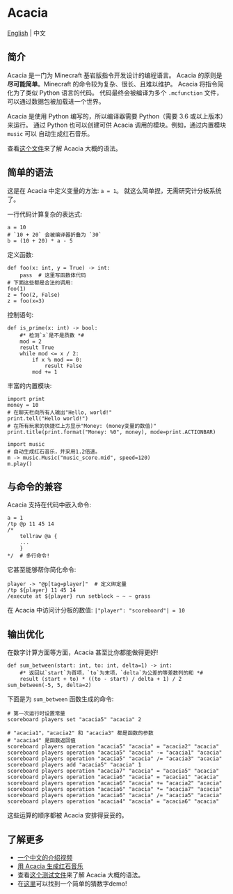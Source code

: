 # Acacia
[English](README.md) | 中文

## 简介
Acacia 是一门为 Minecraft 基岩版指令开发设计的编程语言。
Acacia 的原则是**尽可能简单**。Minecraft 的命令较为复杂、很长、且难以维护。
Acacia 将指令简化为了类似 Python 语言的代码。
代码最终会被编译为多个 `.mcfunction` 文件，可以通过数据包被加载进一个世界。

Acacia 是使用 Python 编写的，所以编译器需要 Python（需要 3.6 或以上版本）来运行。
通过 Python 也可以创建可供 Acacia 调用的模块。例如，通过内置模块 `music` 可以
自动生成红石音乐。

查看[这个文件](test/brief.aca)来了解 Acacia 大概的语法。

## 简单的语法
这是在 Acacia 中定义变量的方法: `a = 1`。
就这么简单捏，无需研究计分板系统了。

一行代码计算复杂的表达式:
```
a = 10
# `10 + 20` 会被编译器折叠为 `30`
b = (10 + 20) * a - 5
```

定义函数:
```
def foo(x: int, y = True) -> int:
    pass  # 这里写函数体代码
# 下面这些都是合法的调用:
foo(1)
z = foo(2, False)
z = foo(x=3)
```

控制语句:
```
def is_prime(x: int) -> bool:
    #* 检测`x`是不是质数 *#
    mod = 2
    result True
    while mod <= x / 2:
        if x % mod == 0:
            result False
        mod += 1
```

丰富的内置模块:
```
import print
money = 10
# 在聊天栏向所有人输出"Hello, world!"
print.tell("Hello world!")
# 在所有玩家的快捷栏上方显示"Money: (money变量的数值)"
print.title(print.format("Money: %0", money), mode=print.ACTIONBAR)
```
```
import music
# 自动生成红石音乐，并采用1.2倍速。
m -> music.Music("music_score.mid", speed=120)
m.play()
```

## 与命令的兼容
Acacia 支持在代码中嵌入命令:
```
a = 1
/tp @p 11 45 14
/*
    tellraw @a {
    ...
    }
*/  # 多行命令!
```

它甚至能够帮你简化命令:
```
player -> "@p[tag=player]"  # 定义绑定量
/tp ${player} 11 45 14
/execute at ${player} run setblock ~ ~ ~ grass
```

在 Acacia 中访问计分板的数值: `|"player": "scoreboard"| = 10`

## 输出优化
在数字计算方面等方面，Acacia 甚至比你都能做得更好!
```
def sum_between(start: int, to: int, delta=1) -> int:
    #* 返回以`start`为首项，`to`为末项，`delta`为公差的等差数列的和 *#
    result (start + to) * ((to - start) / delta + 1) / 2
sum_between(-5, 5, delta=2)
```

下面是为 `sum_between` 函数生成的命令:
```mcfunction
# 第一次运行时设置常量
scoreboard players set "acacia5" "acacia" 2
```
```mcfunction
# "acacia1"，"acacia2" 和 "acacia3" 都是函数的参数
# "acacia4" 是函数返回值
scoreboard players operation "acacia5" "acacia" = "acacia2" "acacia"
scoreboard players operation "acacia5" "acacia" -= "acacia1" "acacia"
scoreboard players operation "acacia5" "acacia" /= "acacia3" "acacia"
scoreboard players add "acacia5" "acacia" 1
scoreboard players operation "acacia7" "acacia" = "acacia5" "acacia"
scoreboard players operation "acacia6" "acacia" = "acacia1" "acacia"
scoreboard players operation "acacia6" "acacia" += "acacia2" "acacia"
scoreboard players operation "acacia6" "acacia" *= "acacia7" "acacia"
scoreboard players operation "acacia6" "acacia" /= "acacia5" "acacia"
scoreboard players operation "acacia4" "acacia" = "acacia6" "acacia"
```
这些运算的顺序都被 Acacia 安排得妥妥的。

## 了解更多
- [一个中文的介绍视频](https://www.bilibili.com/video/BV1uR4y167w9)
- [用 Acacia 生成红石音乐](https://www.bilibili.com/video/BV1f24y1L7DB)
- 查看[这个测试文件](test/brief.aca)来了解 Acacia 大概的语法。
- 在[这里](test/demo/numguess.aca)可以找到一个简单的猜数字demo!
